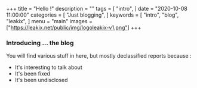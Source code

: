 +++
title = "Hello !"
description = ""
tags = [
    "intro",
]
date = "2020-10-08 11:00:00"
categories = [
    "Just blogging",
]
keywords = [
    "intro",
    "blog",
    "leakix",
]
menu = "main"
images = ["https://leakix.net/public/img/logoleakix-v1.png"]
+++

### Introducing ... the blog
<!--more-->
You will find various stuff in here, but mostly declassified reports because :

- It's interesting to talk about
- It's been fixed
- It's been undisclosed



[leakix]: <https://leakix.net/>
